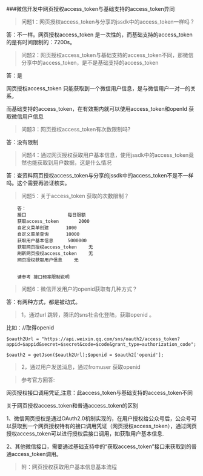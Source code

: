 ###微信开发中网页授权access_token与基础支持的access_token异同
  
> 问题1：网页授权access_token与分享的jssdk中的access_token一样吗？
  
  

答：不一样。网页授权access_token 是一次性的，而基础支持的access_token的是有时间限制的：7200s。
  

 

> 问题2：网页授权access_token与基础支持的access_token不同，那微信分享中的access_token，是不是基础支持的access_token 
  
答：是
  
网页授权access_token 只能获取到一个微信用户信息，是与微信用户一对一的关系，
  
而基础支持的access_token，在有效期内就可以使用access_token和openId 获取微信用户信息
  


> 问题3：网页授权access_token有次数限制吗?
  
答：没有限制
  


> 问题4：通过网页授权获取用户基本信息，使用jssdk中的access_token竟然也能获取到用户数据，这是什么情况
  
答：查资料网页授权access_token与分享的jssdk中的access_token不是不一样吗。这个需要再验证核实。


> 问题5：关于access_token 获取的次数限制？
  

		答：
		接口 　　 　　　　　　每日限额
		获取access_token 　　	2000
		自定义菜单创建 　　	1000
		自定义菜单查询 　　	10000
		获取用户基本信息 　　	5000000
		获取网页授权access_token　　 无
		刷新网页授权access_token　　 无
		网页授权获取用户信息　　 无
  

		请参考 接口频率限制说明

> 问题6：微信开发用户的openid获取有几种方式？
  

答：有两种方式，都是被动式。

> 1，通过url 跳转，腾讯的sns社会化登陆，获取openid 。
  

比如：//取得openid  


    $oauth2Url = "https://api.weixin.qq.com/sns/oauth2/access_token?appid=$appid&secret=$secret&code=$code&grant_type=authorization_code";  

    $oauth2 = getJson($oauth2Url);$openid = $oauth2['openid'];  

> 2，通过用户发送消息，通过fromuser 获取openid

 

> 参考官方回答:  

网页授权接口调用凭证,注意：此access_token与基础支持的access_token不同  
  
关于网页授权access_token和普通access_token的区别  

1、微信网页授权是通过OAuth2.0机制实现的，在用户授权给公众号后，公众号可以获取到一个网页授权特有的接口调用凭证（网页授权access_token），通过网页授权access_token可以进行授权后接口调用，如获取用户基本信息.  

2、其他微信接口，需要通过基础支持中的“获取access_token”接口来获取到的普通access_token调用。  


> 附：网页授权获取用户基本信息基本流程


